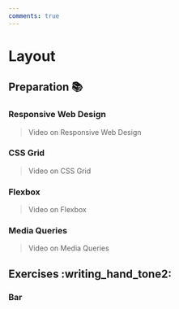 ```yaml
---
comments: true
---
```


# Layout

## Preparation :books:

### Responsive Web Design

> Video on Responsive Web Design

### CSS Grid

> Video on CSS Grid

### Flexbox

> Video on Flexbox

### Media Queries

> Video on Media Queries

## Exercises :writing_hand_tone2:

### Bar